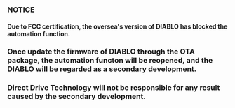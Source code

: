### NOTICE 

#### Due to FCC certification, the oversea's version of DIABLO has blocked the automation function.

###  Once update the firmware of DIABLO through the OTA package, the automation functon will be reopened, and the DIABLO will be regarded as a secondary development.

###  Direct Drive Technology will not be responsible for any result caused by the secondary development.  
